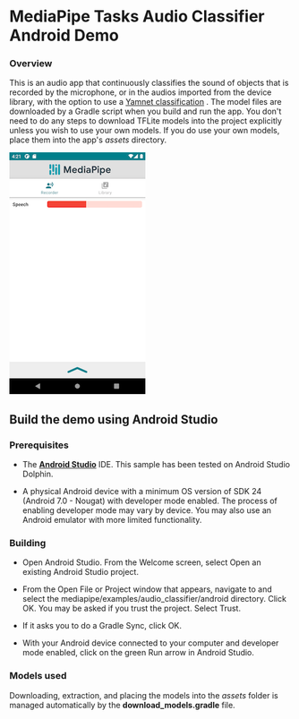 # MediaPipe Tasks Audio Classifier Android Demo

### Overview

This is an audio app that continuously classifies the sound of objects that is
recorded by the microphone, or in the audios imported from the device library,
with the option to use a
[Yamnet classification](https://storage.googleapis.com/download.tensorflow.org/models/tflite/task_library/audio_classification/android/lite-model_yamnet_classification_tflite_1.tflite)
. The model files are downloaded by a Gradle script when you build and run the
app. You don't need to do any steps to download TFLite models into the project
explicitly unless you wish to use your own models. If you do use your own
models, place them into the app's *assets* directory.

![Audio Classifier Demo](audioclassifier.png?raw=true "Audio Embedder Demo")

## Build the demo using Android Studio

### Prerequisites

* The **[Android Studio](https://developer.android.com/studio/index.html)**
  IDE. This sample has been tested on Android Studio Dolphin.

* A physical Android device with a minimum OS version of SDK 24 (Android 7.0 -
  Nougat) with developer mode enabled. The process of enabling developer mode
  may vary by device. You may also use an Android emulator with more limited
  functionality.

### Building

* Open Android Studio. From the Welcome screen, select Open an existing Android
  Studio project.

* From the Open File or Project window that appears, navigate to and select the
  mediapipe/examples/audio_classifier/android directory. Click OK. You may be
  asked if you trust the project. Select Trust.

* If it asks you to do a Gradle Sync, click OK.

* With your Android device connected to your computer and developer mode
  enabled, click on the green Run arrow in Android Studio.

### Models used

Downloading, extraction, and placing the models into the *assets* folder is
managed automatically by the **download_models.gradle** file.
